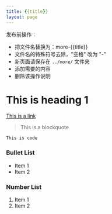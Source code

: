 ```yaml
---
title: {{title}}
layout: page
---
```


发布前操作：
- 把文件名替换为：more-{{title}}
- 文件名的特殊符号去除，"空格" 改为 "-"
- 新页面请保存在 `../more/` 文件夹
- 添加需要的内容
- 删除该操作说明

# This is heading 1

[This is a link](#)

> This is a blockquote

`This is code`

### Bullet List
* Item 1
* Item 2

### Number List
1. Item 1
2. Item 2